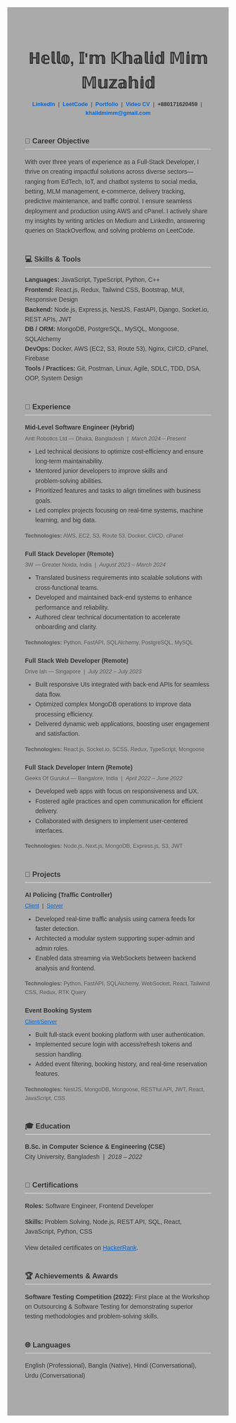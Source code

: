 <!-- README.md -->
<div style="background-color: #aaa; padding: 40px; font-family: Arial, sans-serif; color: #333; line-height: 1.6;">

  <!-- Header -->
  <div style="text-align: center; margin-bottom: 40px;">
    <div>
        <h1 style="font-size: 2.5em; margin-bottom: 0.2em;">ℍ𝕖𝕝𝕝𝕠, 𝕀'𝕞 𝕂𝕙𝕒𝕝𝕚𝕕 𝕄𝕚𝕞 𝕄𝕦𝕫𝕒𝕙𝕚𝕕</h1>
    </div>
    <p style="margin: 10px 0; font-size: 0.9em;">
        <a href="https://www.linkedin.com/in/khalidmimmuzahid/" target="_blank"
            style="color: #0366d6; text-decoration: none; font-weight: bold;">
            LinkedIn
        </a>
        &nbsp;|&nbsp;
        <a href="https://www.leetcode.com/u/KhalidMimMuzahid" target="_blank"
            style="color: #0366d6; text-decoration: none; font-weight: bold;">
            LeetCode
        </a>
        &nbsp;|&nbsp;
        <a href="https://khalid-mim-muzahid.web.app/" target="_blank"
            style="color: #0366d6; text-decoration: none; font-weight: bold;" text-decoration= "none">
            Portfolio
        </a>
        &nbsp;|&nbsp;
        <a href="https://youtu.be/iFN7BDz3O54" target="_blank"
            style="color: #0366d6; text-decoration: none; font-weight: bold;">
            Video CV
        </a>
        &nbsp;|&nbsp;
        <span style="font-weight: bold;">+880171620459</span>
        &nbsp;|&nbsp;
        <a href="mailto:khalidmimm@gmail.com"
            style="color: #0366d6; text-decoration: none; font-weight: bold;">
            khalidmimm@gmail.com
        </a>
    </p>
    <!-- <p style="margin: 10px 0; font-size: 0.9em;">
      <a href="https://www.linkedin.com/in/khalidmimmuzahid/" target="_blank" style="color: #0366d6; text-decoration: none;">LinkedIn</a> &nbsp;|&nbsp;
      <a href="https://www.leetcode.com/u/KhalidMimMuzahid" target="_blank" style="color: #0366d6; text-decoration: none;">LeetCode</a> &nbsp;|&nbsp;
      <a href="https://khalid-mim-muzahid.web.app/" target="_blank" style="color: #0366d6; text-decoration: none;">Portfolio</a> &nbsp;|&nbsp;
      <a href="https://youtu.be/iFN7BDz3O54" target="_blank" style="color: #0366d6; text-decoration: none;">Video CV</a> &nbsp;|&nbsp;
      +880171620459 &nbsp;|&nbsp;
      <a href="mailto:khalidmimm@gmail.com" style="color: #0366d6; text-decoration: none;">khalidmimm@gmail.com</a>
    </p> -->
  </div>
    <h1></h1>
  <!-- Career Objective -->
  <section id="career-objective" style="margin-bottom: 40px;">
    <h3 style="border-bottom: 2px solid #ccc; padding-bottom: 0.3em;">🎯 Career Objective</h3>
    <p>
      With over three years of experience as a Full‑Stack Developer, I thrive on creating impactful solutions across diverse sectors—ranging from EdTech, IoT, and chatbot systems to social media, betting, MLM management, e‑commerce, delivery tracking, predictive maintenance, and traffic control. I ensure seamless deployment and production using AWS and cPanel. I actively share my insights by writing articles on Medium and LinkedIn, answering queries on StackOverflow, and solving problems on LeetCode.
    </p>
  </section>

  <!-- Skills & Tools -->
  <section id="skills-tools" style="margin-bottom: 40px;">
    <h3 style="border-bottom: 2px solid #ccc; padding-bottom: 0.3em;">💻 Skills &amp; Tools</h3>
    <ul style="list-style: none; padding-left: 0;">
      <li><strong>Languages:</strong> JavaScript, TypeScript, Python, C++</li>
      <li><strong>Frontend:</strong> React.js, Redux, Tailwind CSS, Bootstrap, MUI, Responsive Design</li>
      <li><strong>Backend:</strong> Node.js, Express.js, NestJS, FastAPI, Django, Socket.io, REST APIs, JWT</li>
      <li><strong>DB / ORM:</strong> MongoDB, PostgreSQL, MySQL, Mongoose, SQLAlchemy</li>
      <li><strong>DevOps:</strong> Docker, AWS (EC2, S3, Route 53), Nginx, CI/CD, cPanel, Firebase</li>
      <li><strong>Tools / Practices:</strong> Git, Postman, Linux, Agile, SDLC, TDD, DSA, OOP, System Design</li>
    </ul>
  </section>

  <!-- Experience -->
  <section id="experience" style="margin-bottom: 40px;">
    <h3 style="border-bottom: 2px solid #ccc; padding-bottom: 0.3em;">💼 Experience</h3>

<div style="margin-bottom: 20px;">
    <h4 style="margin: 0;">Mid‑Level Software Engineer (Hybrid)</h4>
    <p style="margin: 4px 0; font-size: 0.9em; color: #555;">
    Antt Robotics Ltd — Dhaka, Bangladesh &nbsp;|&nbsp; <em>March 2024 – Present</em>
    </p>
    <ul style="margin-top: 8px;">
    <li>Led technical decisions to optimize cost‑efficiency and ensure long‑term maintainability.</li>
    <li>Mentored junior developers to improve skills and problem‑solving abilities.</li>
    <li>Prioritized features and tasks to align timelines with business goals.</li>
    <li>Led complex projects focusing on real‑time systems, machine learning, and big data.</li>
    </ul>
    <p style="font-size: 0.9em; color: #555;"><strong>Technologies:</strong> AWS, EC2, S3, Route 53, Docker, CI/CD, cPanel</p>
</div>

<div style="margin-bottom: 20px;">
    <h4 style="margin: 0;">Full Stack Developer (Remote)</h4>
    <p style="margin: 4px 0; font-size: 0.9em; color: #555;">
    3W — Greater Noida, India &nbsp;|&nbsp; <em>August 2023 – March 2024</em>
    </p>
    <ul style="margin-top: 8px;">
    <li>Translated business requirements into scalable solutions with cross‑functional teams.</li>
    <li>Developed and maintained back‑end systems to enhance performance and reliability.</li>
    <li>Authored clear technical documentation to accelerate onboarding and clarity.</li>
    </ul>
    <p style="font-size: 0.9em; color: #555;"><strong>Technologies:</strong> Python, FastAPI, SQLAlchemy, PostgreSQL, MySQL</p>
</div>

<div style="margin-bottom: 20px;">
    <h4 style="margin: 0;">Full Stack Web Developer (Remote)</h4>
    <p style="margin: 4px 0; font-size: 0.9em; color: #555;">
    Drive lah — Singapore &nbsp;|&nbsp; <em>July 2022 – July 2023</em>
    </p>
    <ul style="margin-top: 8px;">
    <li>Built responsive UIs integrated with back‑end APIs for seamless data flow.</li>
    <li>Optimized complex MongoDB operations to improve data processing efficiency.</li>
    <li>Delivered dynamic web applications, boosting user engagement and satisfaction.</li>
    </ul>
    <p style="font-size: 0.9em; color: #555;"><strong>Technologies:</strong> React.js, Socket.io, SCSS, Redux, TypeScript, Mongoose</p>
</div>

<div>
    <h4 style="margin: 0;">Full Stack Developer Intern (Remote)</h4>
    <p style="margin: 4px 0; font-size: 0.9em; color: #555;">
    Geeks Of Gurukul — Bangalore, India &nbsp;|&nbsp; <em>April 2022 – June 2022</em>
    </p>
    <ul style="margin-top: 8px;">
    <li>Developed web apps with focus on responsiveness and UX.</li>
    <li>Fostered agile practices and open communication for efficient delivery.</li>
    <li>Collaborated with designers to implement user‑centered interfaces.</li>
    </ul>
    <p style="font-size: 0.9em; color: #555;"><strong>Technologies:</strong> Node.js, Next.js, MongoDB, Express.js, S3, JWT</p>
</div>
  </section>

  <!-- Projects -->
  <section id="projects" style="margin-bottom: 40px;">
    <h3 style="border-bottom: 2px solid #ccc; padding-bottom: 0.3em;">🚀 Projects</h3>

<div style="margin-bottom: 20px;">
    <h4 style="margin: 0;">AI Policing (Traffic Controller)</h4>
    <p style="font-size: 0.9em; margin: 4px 0;">
    <a href="https://github.com/KhalidMimMuzahid/AI_policing_reactjs_app" target="_blank" style="color: #0366d6;">Client</a> &nbsp;|&nbsp;
    <a href="https://github.com/KhalidMimMuzahid/ai_policing_fastapi" target="_blank" style="color: #0366d6;">Server</a>
    </p>
    <ul style="margin-top: 8px;">
    <li>Developed real‑time traffic analysis using camera feeds for faster detection.</li>
    <li>Architected a modular system supporting super‑admin and admin roles.</li>
    <li>Enabled data streaming via WebSockets between backend analysis and frontend.</li>
    </ul>
    <p style="font-size: 0.9em; color: #555;"><strong>Technologies:</strong> Python, FastAPI, SQLAlchemy, WebSocket, React, Tailwind CSS, Redux, RTK Query</p>
</div>

<div>
    <h4 style="margin: 0;">Event Booking System</h4>
    <p style="font-size: 0.9em; margin: 4px 0;">
    <a href="https://github.com/KhalidMimMuzahid/Event_Booking_System" target="_blank" style="color: #0366d6;">Client/Server</a>
    </p>
    <ul style="margin-top: 8px;">
    <li>Built full‑stack event booking platform with user authentication.</li>
    <li>Implemented secure login with access/refresh tokens and session handling.</li>
    <li>Added event filtering, booking history, and real‑time reservation features.</li>
    </ul>
    <p style="font-size: 0.9em; color: #555;"><strong>Technologies:</strong> NestJS, MongoDB, Mongoose, RESTful API, JWT, React, JavaScript, CSS</p>
</div>
  </section>

  <!-- Education -->
  <section id="education" style="margin-bottom: 40px;">
    <h3 style="border-bottom: 2px solid #ccc; padding-bottom: 0.3em;">🎓 Education</h3>
    <p>
      <strong>B.Sc. in Computer Science &amp; Engineering (CSE)</strong><br>
      City University, Bangladesh &nbsp;|&nbsp; <em>2018 – 2022</em>
    </p>
  </section>

  <!-- Certifications -->
  <section id="certifications" style="margin-bottom: 40px;">
    <h3 style="border-bottom: 2px solid #ccc; padding-bottom: 0.3em;">📜 Certifications</h3>
    <p><strong>Roles:</strong> Software Engineer, Frontend Developer</p>
    <p><strong>Skills:</strong> Problem Solving, Node.js, REST API, SQL, React, JavaScript, Python, CSS</p>
    <p>View detailed certificates on <a href="https://www.hackerrank.com/KhalidMimMuzahid" target="_blank" style="color: #0366d6;">HackerRank</a>.</p>
  </section>

  <!-- Awards -->
  <section id="awards" style="margin-bottom: 40px;">
    <h3 style="border-bottom: 2px solid #ccc; padding-bottom: 0.3em;">🏆 Achievements &amp; Awards</h3>
    <p>
      <strong>Software Testing Competition (2022):</strong> First place at the Workshop on Outsourcing &amp; Software Testing for demonstrating superior testing methodologies and problem‑solving skills.
    </p>
  </section>

  <!-- Languages -->
  <section id="languages" style="margin-bottom: 40px;">
    <h3 style="border-bottom: 2px solid #ccc; padding-bottom: 0.3em;">🌐 Languages</h3>
    <p>English (Professional), Bangla (Native), Hindi (Conversational), Urdu (Conversational)</p>
  </section>

  <!-- Footer Links -->
  <!-- <section id="more-links" style="text-align: center; font-size: 0.9em;">
    <p>More Projects &amp; Certificates:</p>
    <p style="margin: 4px 0;">
      
    </p>
  </section> -->

</div>

